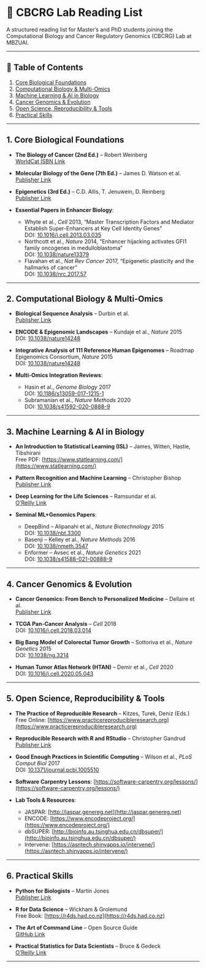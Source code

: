 # 📘 CBCRG Lab Reading List

A structured reading list for Master’s and PhD students joining the Computational Biology and Cancer Regulatory Genomics (CBCRG) Lab at MBZUAI.

---

## 📑 Table of Contents

1. [Core Biological Foundations](#1-core-biological-foundations)
2. [Computational Biology & Multi-Omics](#2-computational-biology--multi-omics)
3. [Machine Learning & AI in Biology](#3-machine-learning--ai-in-biology)
4. [Cancer Genomics & Evolution](#4-cancer-genomics--evolution)
5. [Open Science, Reproducibility & Tools](#5-open-science-reproducibility--tools)
6. [Practical Skills](#6-practical-skills)

---

## 1. Core Biological Foundations

- **The Biology of Cancer (2nd Ed.)** – Robert Weinberg  
  [WorldCat ISBN Link](https://www.worldcat.org/title/701018430)

- **Molecular Biology of the Gene (7th Ed.)** – James D. Watson et al.  
  [Publisher Link](https://www.pearson.com/en-us/subject-catalog/p/molecular-biology-of-the-gene/P200000002707)

- **Epigenetics (3rd Ed.)** – C.D. Allis, T. Jenuwein, D. Reinberg  
  [Publisher Link](https://www.cshlpress.com/default.tpl?cart=173467198571372323&fromlink=T&linkaction=full&linksortby=oop_title&--eqSKUdatarq=1078)

- **Essential Papers in Enhancer Biology**:
  - Whyte et al., _Cell_ 2013, “Master Transcription Factors and Mediator Establish Super-Enhancers at Key Cell Identity Genes”  
    DOI: [10.1016/j.cell.2013.03.035](https://doi.org/10.1016/j.cell.2013.03.035)
  - Northcott et al., _Nature_ 2014, “Enhancer hijacking activates GFI1 family oncogenes in medulloblastoma”  
    DOI: [10.1038/nature13379](https://doi.org/10.1038/nature13379)
  - Flavahan et al., _Nat Rev Cancer_ 2017, “Epigenetic plasticity and the hallmarks of cancer”  
    DOI: [10.1038/nrc.2017.57](https://doi.org/10.1038/nrc.2017.57)

---

## 2. Computational Biology & Multi-Omics

- **Biological Sequence Analysis** – Durbin et al.  
  [Publisher Link](https://www.cambridge.org/core/books/biological-sequence-analysis/CCB2C5E435507DC53B1DD473BAA9A75D)

- **ENCODE & Epigenomic Landscapes** – Kundaje et al., _Nature_ 2015  
  DOI: [10.1038/nature14248](https://doi.org/10.1038/nature14248)

- **Integrative Analysis of 111 Reference Human Epigenomes** – Roadmap Epigenomics Consortium, _Nature_ 2015  
  DOI: [10.1038/nature14248](https://doi.org/10.1038/nature14248)

- **Multi-Omics Integration Reviews**:
  - Hasin et al., _Genome Biology_ 2017  
    DOI: [10.1186/s13059-017-1215-1](https://doi.org/10.1186/s13059-017-1215-1)
  - Subramanian et al., _Nature Methods_ 2020  
    DOI: [10.1038/s41592-020-0888-9](https://doi.org/10.1038/s41592-020-0888-9)

---

## 3. Machine Learning & AI in Biology

- **An Introduction to Statistical Learning (ISL)** – James, Witten, Hastie, Tibshirani  
  Free PDF: [https://www.statlearning.com/](https://www.statlearning.com/)

- **Pattern Recognition and Machine Learning** – Christopher Bishop  
  [Publisher Link](https://www.springer.com/gp/book/9780387310732)

- **Deep Learning for the Life Sciences** – Ramsundar et al.  
  [O’Reilly Link](https://www.oreilly.com/library/view/deep-learning-for/9781492039822/)

- **Seminal ML+Genomics Papers**:
  - DeepBind – Alipanahi et al., _Nature Biotechnology_ 2015  
    DOI: [10.1038/nbt.3300](https://doi.org/10.1038/nbt.3300)
  - Basenji – Kelley et al., _Nature Methods_ 2016  
    DOI: [10.1038/nmeth.3547](https://doi.org/10.1038/nmeth.3547)
  - Enformer – Avsec et al., _Nature Genetics_ 2021  
    DOI: [10.1038/s41588-021-00888-9](https://doi.org/10.1038/s41588-021-00888-9)

---

## 4. Cancer Genomics & Evolution

- **Cancer Genomics: From Bench to Personalized Medicine** – Dellaire et al.  
  [Publisher Link](https://www.crcpress.com/Cancer-Genomics-From-Bench-to-Personalized-Medicine/Dellaire-Ashworth-Boutros/p/book/9780123969671)

- **TCGA Pan-Cancer Analysis** – _Cell_ 2018  
  DOI: [10.1016/j.cell.2018.03.014](https://doi.org/10.1016/j.cell.2018.03.014)

- **Big Bang Model of Colorectal Tumor Growth** – Sottoriva et al., _Nature Genetics_ 2015  
  DOI: [10.1038/ng.3214](https://doi.org/10.1038/ng.3214)

- **Human Tumor Atlas Network (HTAN)** – Demir et al., _Cell_ 2020  
  DOI: [10.1016/j.cell.2020.05.043](https://doi.org/10.1016/j.cell.2020.05.043)

---

## 5. Open Science, Reproducibility & Tools

- **The Practice of Reproducible Research** – Kitzes, Turek, Deniz (Eds.)  
  Free Online: [https://www.practicereproducibleresearch.org](https://www.practicereproducibleresearch.org)

- **Reproducible Research with R and RStudio** – Christopher Gandrud  
  [Publisher Link](https://www.routledge.com/Reproducible-Research-with-R-and-RStudio/Gandrud/p/book/9780367331852)

- **Good Enough Practices in Scientific Computing** – Wilson et al., _PLoS Comput Biol_ 2017  
  DOI: [10.1371/journal.pcbi.1005510](https://doi.org/10.1371/journal.pcbi.1005510)

- **Software Carpentry Lessons**: [https://software-carpentry.org/lessons/](https://software-carpentry.org/lessons/)

- **Lab Tools & Resources**:
  - JASPAR: [http://jaspar.genereg.net](http://jaspar.genereg.net)
  - ENCODE: [https://www.encodeproject.org/](https://www.encodeproject.org/)
  - dbSUPER: [http://bioinfo.au.tsinghua.edu.cn/dbsuper/](http://bioinfo.au.tsinghua.edu.cn/dbsuper/)
  - Intervene: [https://asntech.shinyapps.io/intervene/](https://asntech.shinyapps.io/intervene/)

---

## 6. Practical Skills

- **Python for Biologists** – Martin Jones  
  [Publisher Link](https://pythonforbiologists.com/)

- **R for Data Science** – Wickham & Grolemund  
  Free Book: [https://r4ds.had.co.nz](https://r4ds.had.co.nz)

- **The Art of Command Line** – Open Source Guide  
  [GitHub Link](https://github.com/jlevy/the-art-of-command-line)

- **Practical Statistics for Data Scientists** – Bruce & Gedeck  
  [O’Reilly Link](https://www.oreilly.com/library/view/practical-statistics-for/9781492072935/)

---
